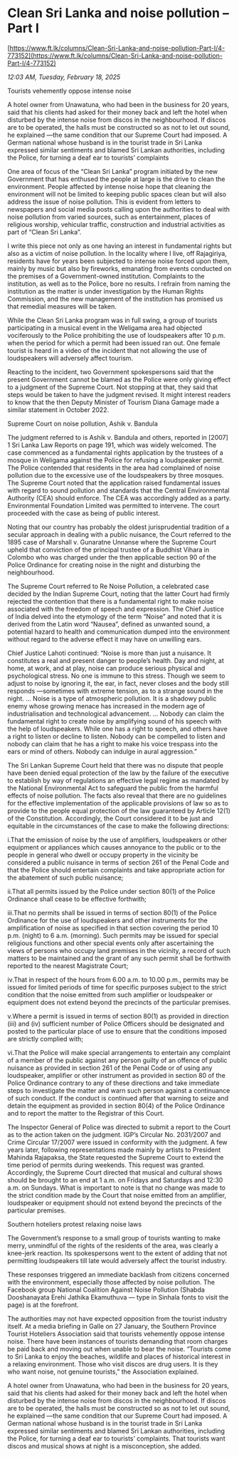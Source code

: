 # Clean Sri Lanka and noise pollution – Part I

[https://www.ft.lk/columns/Clean-Sri-Lanka-and-noise-pollution-Part-I/4-773152](https://www.ft.lk/columns/Clean-Sri-Lanka-and-noise-pollution-Part-I/4-773152)

*12:03 AM, Tuesday, February 18, 2025*

Tourists vehemently oppose intense noise

A hotel owner from Unawatuna, who had been in the business for 20 years, said that his clients had asked for their money back and left the hotel when disturbed by the intense noise from discos in the neighbourhood. If discos are to be operated, the halls must be constructed so as not to let out sound, he explained —the same condition that our Supreme Court had imposed. A German national whose husband is in the tourist trade in Sri Lanka expressed similar sentiments and blamed Sri Lankan authorities, including the Police, for turning a deaf ear to tourists’ complaints

One area of focus of the “Clean Sri Lanka” program initiated by the new Government that has enthused the people at large is the drive to clean the environment. People affected by intense noise hope that cleaning the environment will not be limited to keeping public spaces clean but will also address the issue of noise pollution. This is evident from letters to newspapers and social media posts calling upon the authorities to deal with noise pollution from varied sources, such as entertainment, places of religious worship, vehicular traffic, construction and industrial activities as part of “Clean Sri Lanka”.

I write this piece not only as one having an interest in fundamental rights but also as a victim of noise pollution. In the locality where I live, off Rajagiriya, residents have for years been subjected to intense noise forced upon them, mainly by music but also by fireworks, emanating from events conducted on the premises of a Government-owned institution. Complaints to the institution, as well as to the Police, bore no results. I refrain from naming the institution as the matter is under investigation by the Human Rights Commission, and the new management of the institution has promised us that remedial measures will be taken.

While the Clean Sri Lanka program was in full swing, a group of tourists participating in a musical event in the Weligama area had objected vociferously to the Police prohibiting the use of loudspeakers after 10 p.m. when the period for which a permit had been issued ran out. One female tourist is heard in a video of the incident that not allowing the use of loudspeakers will adversely affect tourism.

Reacting to the incident, two Government spokespersons said that the present Government cannot be blamed as the Police were only giving effect to a judgment of the Supreme Court. Not stopping at that, they said that steps would be taken to have the judgment revised. It might interest readers to know that the then Deputy Minister of Tourism Diana Gamage made a similar statement in October 2022.

Supreme Court on noise pollution, Ashik v. Bandula

The judgment referred to is Ashik v. Bandula and others, reported in [2007] 1 Sri Lanka Law Reports on page 191, which was widely welcomed. The case commenced as a fundamental rights application by the trustees of a mosque in Weligama against the Police for refusing a loudspeaker permit. The Police contended that residents in the area had complained of noise pollution due to the excessive use of the loudspeakers by three mosques. The Supreme Court noted that the application raised fundamental issues with regard to sound pollution and standards that the Central Environmental Authority (CEA) should enforce. The CEA was accordingly added as a party. Environmental Foundation Limited was permitted to intervene. The court proceeded with the case as being of public interest.

Noting that our country has probably the oldest jurisprudential tradition of a secular approach in dealing with a public nuisance, the Court referred to the 1895 case of Marshall v. Gunaratne Unnanse where the Supreme Court upheld that conviction of the principal trustee of a Buddhist Vihara in Colombo who was charged under the then applicable section 90 of the Police Ordinance for creating noise in the night and disturbing the neighbourhood.

The Supreme Court referred to Re Noise Pollution, a celebrated case decided by the Indian Supreme Court, noting that the latter Court had firmly rejected the contention that there is a fundamental right to make noise associated with the freedom of speech and expression. The Chief Justice of India delved into the etymology of the term “Noise” and noted that it is derived from the Latin word “Nausea”, defined as unwanted sound, a potential hazard to health and communication dumped into the environment without regard to the adverse effect it may have on unwilling ears.

Chief Justice Lahoti continued: “Noise is more than just a nuisance. It constitutes a real and present danger to people’s health. Day and night, at home, at work, and at play, noise can produce serious physical and psychological stress. No one is immune to this stress. Though we seem to adjust to noise by ignoring it, the ear, in fact, never closes and the body still responds —sometimes with extreme tension, as to a strange sound in the night. … Noise is a type of atmospheric pollution. It is a shadowy public enemy whose growing menace has increased in the modern age of industrialisation and technological advancement. … Nobody can claim the fundamental right to create noise by amplifying sound of his speech with the help of loudspeakers. While one has a right to speech, and others have a right to listen or decline to listen. Nobody can be compelled to listen and nobody can claim that he has a right to make his voice trespass into the ears or mind of others. Nobody can indulge in aural aggression.”

The Sri Lankan Supreme Court held that there was no dispute that people have been denied equal protection of the law by the failure of the executive to establish by way of regulations an effective legal regime as mandated by the National Environmental Act to safeguard the public from the harmful effects of noise pollution. The facts also reveal that there are no guidelines for the effective implementation of the applicable provisions of law so as to provide to the people equal protection of the law guaranteed by Article 12(1) of the Constitution. Accordingly, the Court considered it to be just and equitable in the circumstances of the case to make the following directions:

i.That the emission of noise by the use of amplifiers, loudspeakers or other equipment or appliances which causes annoyance to the public or to the people in general who dwell or occupy property in the vicinity be considered a public nuisance in terms of section 261 of the Penal Code and that the Police should entertain complaints and take appropriate action for the abatement of such public nuisance;

ii.That all permits issued by the Police under section 80(1) of the Police Ordinance shall cease to be effective forthwith;

iii.That no permits shall be issued in terms of section 80(1) of the Police Ordinance for the use of loudspeakers and other instruments for the amplification of noise as specified in that section covering the period 10 p.m. (night) to 6 a.m. (morning). Such permits may be issued for special religious functions and other special events only after ascertaining the views of persons who occupy land premises in the vicinity, a record of such matters to be maintained and the grant of any such permit shall be forthwith reported to the nearest Magistrate Court;

iv.That in respect of the hours from 6.00 a.m. to 10.00 p.m., permits may be issued for limited periods of time for specific purposes subject to the strict condition that the noise emitted from such amplifier or loudspeaker or equipment does not extend beyond the precincts of the particular premises.

v.Where a permit is issued in terms of section 80(1) as provided in direction (iii) and (iv) sufficient number of Police Officers should be designated and posted to the particular place of use to ensure that the conditions imposed are strictly complied with;

vi.That the Police will make special arrangements to entertain any complaint of a member of the public against any person guilty of an offence of public nuisance as provided in section 261 of the Penal Code or of using any loudspeaker, amplifier or other instrument as provided in section 80 of the Police Ordinance contrary to any of these directions and take immediate steps to investigate the matter and warn such person against a continuance of such conduct. If the conduct is continued after that warning to seize and detain the equipment as provided in section 80(4) of the Police Ordinance and to report the matter to the Registrar of this Court.

The Inspector General of Police was directed to submit a report to the Court as to the action taken on the judgment. IGP’s Circular No. 2031/2007 and Crime Circular 17/2007 were issued in conformity with the judgment. A few years later, following representations made mainly by artists to President Mahinda Rajapaksa, the State requested the Supreme Court to extend the time period of permits during weekends. This request was granted. Accordingly, the Supreme Court directed that musical and cultural shows should be brought to an end at 1 a.m. on Fridays and Saturdays and 12:30 a.m. on Sundays. What is important to note is that no change was made to the strict condition made by the Court that noise emitted from an amplifier, loudspeaker or equipment should not extend beyond the precincts of the particular premises.

Southern hoteliers protest relaxing noise laws

The Government’s response to a small group of tourists wanting to make merry, unmindful of the rights of the residents of the area, was clearly a knee-jerk reaction. Its spokespersons went to the extent of adding that not permitting loudspeakers till late would adversely affect the tourist industry.

These responses triggered an immediate backlash from citizens concerned with the environment, especially those affected by noise pollution. The Facebook group National Coalition Against Noise Pollution (Shabda Dooshanayata Erehi Jathika Ekamuthuva — type in Sinhala fonts to visit the page) is at the forefront.

The authorities may not have expected opposition from the tourist industry itself. At a media briefing in Galle on 27 January, the Southern Province Tourist Hoteliers Association said that tourists vehemently oppose intense noise. There have been instances of tourists demanding that room charges be paid back and moving out when unable to bear the noise. “Tourists come to Sri Lanka to enjoy the beaches, wildlife and places of historical interest in a relaxing environment. Those who visit discos are drug users. It is they who want noise, not genuine tourists,” the Association explained.

A hotel owner from Unawatuna, who had been in the business for 20 years, said that his clients had asked for their money back and left the hotel when disturbed by the intense noise from discos in the neighbourhood. If discos are to be operated, the halls must be constructed so as not to let out sound, he explained —the same condition that our Supreme Court had imposed. A German national whose husband is in the tourist trade in Sri Lanka expressed similar sentiments and blamed Sri Lankan authorities, including the Police, for turning a deaf ear to tourists’ complaints. That tourists want discos and musical shows at night is a misconception, she added.

